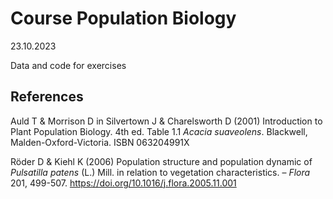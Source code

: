 # Course Population Biology

23.10.2023

Data and code for exercises

## References
Auld T & Morrison D in Silvertown J & Charelsworth D (2001) Introduction to Plant Population Biology. 4th ed. Table 1.1 *Acacia suaveolens*. Blackwell, Malden-Oxford-Victoria. ISBN 063204991X

Röder D & Kiehl K (2006) Population structure and population dynamic of *Pulsatilla patens* (L.) Mill. in relation to vegetation characteristics. &ndash; *Flora* 201, 499-507. <https://doi.org/10.1016/j.flora.2005.11.001>
